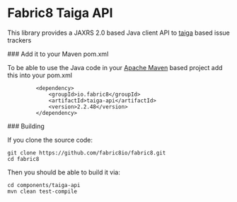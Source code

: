 Fabric8 Taiga API
=================

This library provides a JAXRS 2.0 based Java client API to [taiga](http://taiga.io/) based issue trackers

### Add it to your Maven pom.xml

To be able to use the Java code in your [Apache Maven](http://maven.apache.org/) based project add this into your pom.xml

             <dependency>
                 <groupId>io.fabric8</groupId>
                 <artifactId>taiga-api</artifactId>
                 <version>2.2.48</version>
             </dependency>

### Building

If you clone the source code:

    git clone https://github.com/fabric8io/fabric8.git
    cd fabric8

Then you should be able to build it via:

    cd components/taiga-api
    mvn clean test-compile
